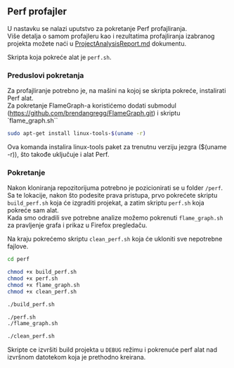 ## Perf profajler

U nastavku se nalazi uputstvo za pokretanje Perf profajliranja.  
Više detalja o samom profajleru kao i rezultatima profajliranja izabranog projekta možete naći u [ProjectAnalysisReport.md](../ProjectAnalysisReport.md) dokumentu.

Skripta koja pokreće alat je `perf.sh`.

### Preduslovi pokretanja
Za profajliranje potrebno je, na mašini na kojoj se skripta pokreće, instalirati Perf alat.  
Za pokretanje FlameGraph-a koristićemo dodati submodul (https://github.com/brendangregg/FlameGraph.git) i skriptu `flame_graph.sh``

```bash
sudo apt-get install linux-tools-$(uname -r)
```
Ova komanda instalira linux-tools paket za trenutnu verziju jezgra ($(uname -r)), što takođe uključuje i alat Perf.

### Pokretanje
Nakon kloniranja repozitorijuma potrebno je pozicionirati se u folder `/perf`.
Sa te lokacije, nakon što podesite prava pristupa, prvo pokrećete skriptu `build_perf.sh` koja će izgraditi projekat, a zatim skriptu `perf.sh` koja pokreće sam alat.   
Kada smo odradili sve potrebne analize možemo pokrenuti `flame_graph.sh` za pravljenje grafa i prikaz u Firefox pregledaču.  
  
Na kraju pokrećemo skriptu `clean_perf.sh` koja će ukloniti sve nepotrebne fajlove.  

```bash
cd perf

chmod +x build_perf.sh
chmod +x perf.sh
chmod +x flame_graph.sh
chmod +x clean_perf.sh

./build_perf.sh

./perf.sh
./flame_graph.sh

./clean_perf.sh
```
Skripte ce izvršiti build projekta u `DEBUG` režimu i pokrenuće perf alat nad izvršnom datotekom koja je prethodno kreirana. 
